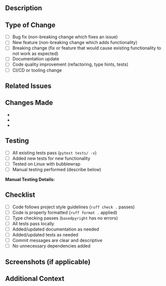 ## Description

<!-- Provide a brief description of the changes in this PR -->

## Type of Change

<!-- Mark relevant items with an [x] -->

- [ ] Bug fix (non-breaking change which fixes an issue)
- [ ] New feature (non-breaking change which adds functionality)
- [ ] Breaking change (fix or feature that would cause existing functionality to not work as expected)
- [ ] Documentation update
- [ ] Code quality improvement (refactoring, type hints, tests)
- [ ] CI/CD or tooling change

## Related Issues

<!-- Link related issues, e.g., "Fixes #123" or "Relates to #456" -->

## Changes Made

<!-- List the specific changes made in this PR -->

- 
- 
- 

## Testing

<!-- Describe how you tested these changes -->

- [ ] All existing tests pass (`pytest tests/ -v`)
- [ ] Added new tests for new functionality
- [ ] Tested on Linux with bubblewrap
- [ ] Manual testing performed (describe below)

**Manual Testing Details:**
<!-- If applicable, describe manual testing performed -->

## Checklist

<!-- Ensure all items are checked before requesting review -->

- [ ] Code follows project style guidelines (`ruff check .` passes)
- [ ] Code is properly formatted (`ruff format .` applied)
- [ ] Type checking passes (`basedpyright` has no errors)
- [ ] All tests pass locally
- [ ] Added/updated documentation as needed
- [ ] Added/updated tests as needed
- [ ] Commit messages are clear and descriptive
- [ ] No unnecessary dependencies added

## Screenshots (if applicable)

<!-- Add screenshots for UI changes or command output changes -->

## Additional Context

<!-- Add any other context about the PR here -->
